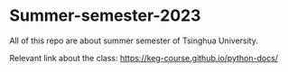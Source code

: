 # Summer-semester-2023
All of this repo are about summer semester of Tsinghua University.

Relevant link about the class: 
https://keg-course.github.io/python-docs/
